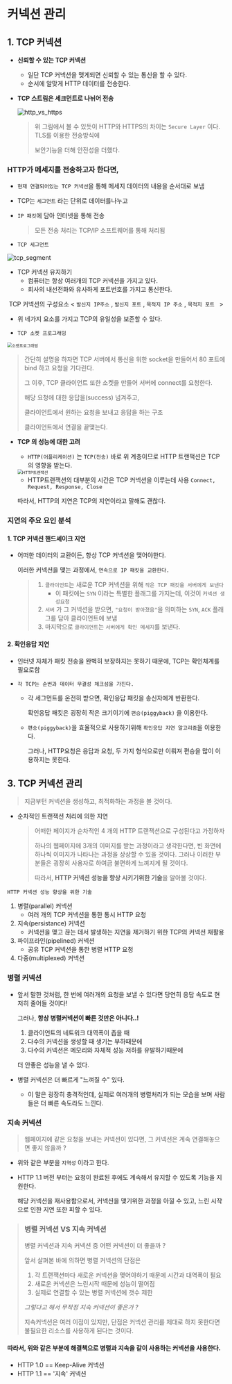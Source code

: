 # 커넥션 관리



## 1. TCP 커넥션

- **신뢰할 수 있는 TCP 커넥션**
  - 일단 TCP 커넥션을 맺게되면 신뢰할 수 있는 통신을 할 수 있다. 
  - 순서에 알맞게 HTTP 데이터를 전송한다. 



- **TCP 스트림은 세크먼트로 나뉘어 전송**

  ![http_vs_https](C:\Users\multicampus\Desktop\http_vs_https.png)

  > 위 그림에서 볼 수 있듯이 HTTP와 HTTPS의 차이는 `Secure Layer` 이다. TLS를 이용한 전송방식에 
  >
  > 보안기능을 더해 안전성을 더했다. 



### HTTP가 메세지를 전송하고자 한다면,

- `현재 연결되어있는 TCP 커넥션`을 통해 메세지 데이터의 내용을 순서대로 보냄

- TCP는 `세그먼트` 라는 단위로 데이터를나누고

- `IP 패킷`에 담아 인터넷을 통해 전송

  > 모든 전송 처리는 TCP/IP 소프트웨어를 통해 처리됨

- `TCP 세그먼트`

![tcp_segment](C:\Users\multicampus\Desktop\tcp_segment.png)

- TCP 커넥션 유지하기
  - 컴퓨터는 항상 여러개의 TCP 커넥션을 가지고 있다. 
  - 회사의 내선전화와 유사하게 포트번호를 가지고 통신한다.



​	TCP 커넥션의 구성요소 < `발신지 IP주소` , `발신지 포트` , `목적지 IP 주소` , `목적지 포트 ` >

- 위 네가지 요소를 가지고 TCP의 유일성을 보존할 수 있다. 

 

- `TCP 소켓 프로그래밍`

<img src="C:\Users\multicampus\Desktop\소켓프로그래밍.png" alt="소켓프로그래밍" style="zoom: 67%;" />

> 간단히 설명을 하자면 TCP 서버에서 통신을 위한 socket을 만들어서 80 포트에 bind 하고 요청을 기다린다.
>
> 그 이후, TCP 클라이언트 또한 소켓을 만들어 서버에 connect를 요청한다. 
>
> 해당 요청에 대한 응답을(success) 넘겨주고,
>
> 클라이언트에서 원하는 요청을 보내고 응답을 하는 구조 
>
> 클라이언트에서 연결을 끝맺는다. 



- **TCP 의 성능에 대한 고려**

  - `HTTP(어플리케이션)` 는 `TCP(전송)` 바로 위 계층이므로 HTTP 트랜잭션은 TCP 의 영향을 받는다. 

  <img src="C:\Users\multicampus\Desktop\HTTP트랜잭션.png" alt="HTTP트랜잭션" style="zoom:67%;" />

  - HTTP트랜잭션의 대부분의 시간은 TCP 커넥션을 이루는데 사용 `Connect, Request, Response, Close`

  따라서, HTTP의 지연은 TCP의 지연이라고 말해도 괜찮다. 



### 지연의 주요 요인 분석

#### 1. TCP 커넥션 핸드셰이크 지연

- 어떠한 데이터의 교환이든, 항상 TCP 커넥션을 맺어야한다.

  이러한 커넥션을 맺는 과정에서, `연속으로 IP 패킷을 교환한다.`

  > 1. `클라이언트`는 새로운 TCP 커넥션을 위해 `작은 TCP 패킷을 서버에게 보낸다`
  >    - 이 패킷에는 `SYN` 이라는 특별한 플래그를 가지는데, 이것이 `커넥션 생성요청`
  > 2. `서버` 가 그 커넥션을 받으면, `"요청이 받아졌음"`을 의미하는 `SYN`, `ACK` 플래그를 담아 클라이언트에 보냄
  > 3. 마지막으로 `클라이언트`는 `서버에게 확인 메세지`를 보낸다.



#### 2. 확인응답 지연

- 인터넷 자체가 패킷 전송을 완벽히 보장하지는 못하기 때문에, TCP는 확인체계를 필요로함

- `각 TCP는 순번과 데이터 무결성 체크섬을 가진다.`

  - 각 세그먼트를 온전히 받으면, 확인응답 패킷을 송신자에게 반환한다. 

    확인응답 패킷은 굉장히 작은 크기이기에 `편승(piggyback)` 을 이용한다. 

  - `편승(piggyback)`을 효율적으로 사용하기위해 `확인응답 지연 알고리즘`을 이용한다.

    그러나, HTTP요청은 응답과 요청, 두 가지 형식으로만 이뤄져 편승을 많이 이용하지는 못한다. 



## 3. TCP 커넥션 관리

> 지금부턴 커넥션을 생성하고, 최적화하는 과정을 볼 것이다. 



- 순차적인 트랜잭션 처리에 의한 지연

  > 어떠한 페이지가 순차적인 4 개의 HTTP 트랜잭션으로 구성된다고 가정하자
  >
  > 하나의 웹페이지에 3개의 이미지를 받는 과정이라고 생각한다면, 빈 화면에 하나씩 이미지가 나타나는 과정을 상상할 수 있을 것이다. 그러나 이러한 부분들은 굉장히 사용자로 하여금 불편하게 느껴지게 될 것이다. 
  >
  > 따라서, **HTTP 커넥션 성능을 향상 시키기위한 기술**을 알아볼 것이다. 



`HTTP 커넥션 성능 향상을 위한 기술`

1. 병렬(parallel) 커넥션
   - 여러 개의 TCP 커넥션을 통한 통시 HTTP 요청
2. 지속(persistance) 커넥션
   - 커넥션을 맺고 끊는 데서 발생하는 지연을 제거하기 위한 TCP의 커넥션 재활용
3. 파이프라인(pipelined) 커넥션
   - 공유 TCP 커넥션을 통한 병렬 HTTP 요청
4. 다중(multiplexed) 커넥션



### 병렬 커넥션

- 앞서 말한 것처럼, 한 번에 여러개의 요청을 보낼 수 있다면 당연히 응답 속도로 현저히 줄어들 것이다!

  그러나, **항상 병렬커넥션이 빠른 것만은 아니다..!**

  1. 클라이언트의 네트워크 대역폭이 좁을 때
  2. 다수의 커넥션을 생성할 때 생기는 부하때문에
  3. 다수의 커넥션은 메모리와 자체적 성능 저하를 유발하기때문에

  더 안좋은 성능을 낼 수 있다.

  

- 병렬 커넥션은 더 빠르게 "느껴질 수" 있다.

  - 이 말은 굉장히 충격적인데,  실제로 여러개의 병렬처리가 되는 모습을 보며 사람들은 더 빠른 속도라도 느낀다. 



### 지속 커넥션

> 웹페이지에 같은 요청을 보내는 커넥션이 있다면, 그 커넥션은 계속 연결해놓으면 좋지 않을까 ?

- 위와 같은 부분을 `지역성` 이라고 한다. 

- HTTP 1.1 버전 부터는 요청이 완료된 후에도 계속해서 유지할 수 있도록 기능을 지원한다.

  해당 커넥션을 재사용함으로서, 커넥션을 맺기위한 과정을 아낄 수 있고, 느린 시작으로 인한 지연 또한 피할 수 있다.



> ### 병렬 커넥션  VS  지속 커넥션
>
> 병렬 커넥션과 지속 커넥션 중 어떤 커넥션이 더 좋을까 ?
>
> 앞서 살펴본 바에 의하면 병렬 커넥션의 단점은
>
> 1. 각 트랜잭션마다 새로운 커넥션을 맺어야하기 때문에 시간과 대역폭이 필요
> 2. 새로운 커넥션은 느린시작 때문에 성능이 떨어짐
> 3. 실제로 연결할 수 있는 병렬 커넥션에 갯수 제한
>
> *그렇다고 해서 무작정 지속 커넥션이 좋은가 ?*
>
> 지속커넥션은 여러 이점이 있지만, 단점은 커넥션 관리를 제대로 하지 못한다면 불필요한 리소스를 사용하게 된다는 것이다.

#### 	따라서, 위와 같은 부분에 해결책으로 병렬과 지속을 같이 사용하는 커넥션을 사용한다. 

-  HTTP 1.0 == Keep-Alive 커넥션
-  HTTP 1.1 == '지속' 커넥션